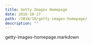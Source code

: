 ```yaml
---
title: Getty Images Homepage
date: 2018-10-17
path: /2018/10/getty-images-homepage/
description: ""
---
```

getty-images-homepage.markdown
